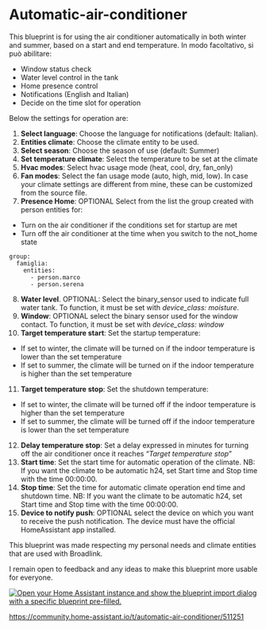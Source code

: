 # Automatic-air-conditioner

This blueprint is for using the air conditioner automatically in both winter and summer, based on a start and end temperature. In modo facoltativo, si può abilitare:

- Window status check 
- Water level control in the tank 
- Home presence control 
- Notifications (English and Italian)
- Decide on the time slot for operation

Below the settings for operation are:

1) **Select language**: Choose the language for notifications (default: Italian). 
2) **Entities climate**: Choose the climate entity to be used. 
3) **Select season**: Choose the season of use (default: Summer)
4) **Set temperature climate**: Select the temperature to be set at the climate 
5) **Hvac modes**: Select hvac usage mode (heat, cool, dry, fan\_only)
6) **Fan modes**: Select the fan usage mode (auto, high, mid, low). In case your climate settings are different from mine, these can be customized from the source file.
7) **Presence Home**: OPTIONAL Select from the list the group created with person entities for: 
- Turn on the air conditioner if the conditions set for startup are met
- Turn off the air conditioner at the time when you switch to the not\_home state
```
group:
  famiglia:
    entities:
      - person.marco
      - person.serena
```
8) **Water level**. OPTIONAL: Select the binary\_sensor used to indicate full water tank. To function, it must be set with *device\_class: moisture*.
9) **Window**: OPTIONAL select the binary sensor used for the window contact. To function, it must be set with *device\_class: window*
10) **Target temperature start**: Set the startup temperature:
- If set to winter, the climate will be turned on if the indoor temperature is lower than the set temperature
- If set to summer, the climate will be turned on if the indoor temperature is higher than the set temperature
11) **Target temperature stop**: Set the shutdown temperature:
- If set to winter, the climate will be turned off if the indoor temperature is higher than the set temperature
- If set to summer, the climate will be turned off if the indoor temperature is lower than the set temperature
12) **Delay temperature stop**: Set a delay expressed in minutes for turning off the air conditioner once it reaches “*Target temperature stop*”
13) **Start time**: Set the start time for automatic operation of the climate. NB: If you want the climate to be automatic h24, set Start time and Stop time with the time 00:00:00.
14) **Stop time**: Set the time for automatic climate operation end time and shutdown time. NB: If you want the climate to be automatic h24, set Start time and Stop time with the time 00:00:00.
15) **Device to notify push**: OPTIONAL select the device on which you want to receive the push notification. The device must have the official HomeAssistant app installed.

This blueprint was made respecting my personal needs and climate entities that are used with Broadlink. 

I remain open to feedback and any ideas to make this blueprint more usable for everyone.

[![Open your Home Assistant instance and show the blueprint import dialog with a specific blueprint pre-filled.](https://my.home-assistant.io/badges/blueprint_import.svg)](https://my.home-assistant.io/redirect/blueprint_import/?blueprint_url=https%3A%2F%2Fgithub.com%2Fmarco-hacs%2FAutomatic-air-conditioner%2Fblob%2Fmain%2Fautomatic_air_conditioner.yaml)

https://community.home-assistant.io/t/automatic-air-conditioner/511251

